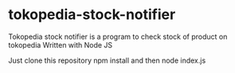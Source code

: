 # tokopedia-stock-notifier

Tokopedia stock notifier is a program to check stock of product on tokopedia
Written with Node JS

Just clone this repository
npm install
and then node index.js
